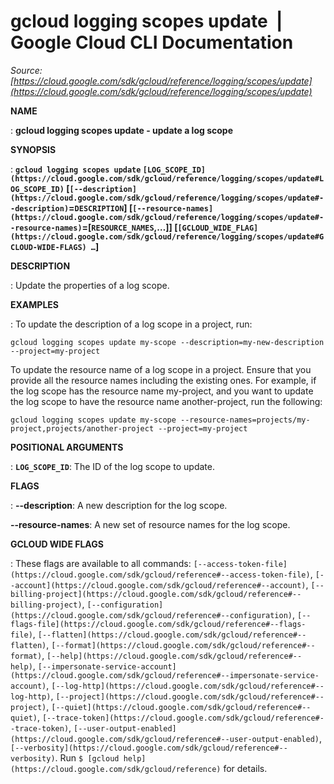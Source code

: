 # gcloud logging scopes update  |  Google Cloud CLI Documentation

*Source: [https://cloud.google.com/sdk/gcloud/reference/logging/scopes/update](https://cloud.google.com/sdk/gcloud/reference/logging/scopes/update)*

**NAME**

: **gcloud logging scopes update - update a log scope**

**SYNOPSIS**

: **`gcloud logging scopes update` `[LOG_SCOPE_ID](https://cloud.google.com/sdk/gcloud/reference/logging/scopes/update#LOG_SCOPE_ID)` [`[--description](https://cloud.google.com/sdk/gcloud/reference/logging/scopes/update#--description)`=`DESCRIPTION`] [`[--resource-names](https://cloud.google.com/sdk/gcloud/reference/logging/scopes/update#--resource-names)`=[`RESOURCE_NAMES`,…]] [`[GCLOUD_WIDE_FLAG](https://cloud.google.com/sdk/gcloud/reference/logging/scopes/update#GCLOUD-WIDE-FLAGS) …`]**

**DESCRIPTION**

: Update the properties of a log scope.

**EXAMPLES**

: To update the description of a log scope in a project, run:

```
gcloud logging scopes update my-scope --description=my-new-description --project=my-project
```

To update the resource name of a log scope in a project. Ensure that you provide
all the resource names including the existing ones. For example, if the log
scope has the resource name my-project, and you want to update the log scope to
have the resource name another-project, run the following:

```
gcloud logging scopes update my-scope --resource-names=projects/my-project,projects/another-project --project=my-project
```

**POSITIONAL ARGUMENTS**

: **`LOG_SCOPE_ID`**:
The ID of the log scope to update.

**FLAGS**

: **--description**:
A new description for the log scope.

**--resource-names**:
A new set of resource names for the log scope.

**GCLOUD WIDE FLAGS**

: These flags are available to all commands: `[--access-token-file](https://cloud.google.com/sdk/gcloud/reference#--access-token-file)`,
`[--account](https://cloud.google.com/sdk/gcloud/reference#--account)`, `[--billing-project](https://cloud.google.com/sdk/gcloud/reference#--billing-project)`,
`[--configuration](https://cloud.google.com/sdk/gcloud/reference#--configuration)`,
`[--flags-file](https://cloud.google.com/sdk/gcloud/reference#--flags-file)`,
`[--flatten](https://cloud.google.com/sdk/gcloud/reference#--flatten)`, `[--format](https://cloud.google.com/sdk/gcloud/reference#--format)`, `[--help](https://cloud.google.com/sdk/gcloud/reference#--help)`, `[--impersonate-service-account](https://cloud.google.com/sdk/gcloud/reference#--impersonate-service-account)`,
`[--log-http](https://cloud.google.com/sdk/gcloud/reference#--log-http)`,
`[--project](https://cloud.google.com/sdk/gcloud/reference#--project)`, `[--quiet](https://cloud.google.com/sdk/gcloud/reference#--quiet)`, `[--trace-token](https://cloud.google.com/sdk/gcloud/reference#--trace-token)`, `[--user-output-enabled](https://cloud.google.com/sdk/gcloud/reference#--user-output-enabled)`,
`[--verbosity](https://cloud.google.com/sdk/gcloud/reference#--verbosity)`.
Run `$ [gcloud help](https://cloud.google.com/sdk/gcloud/reference)` for details.